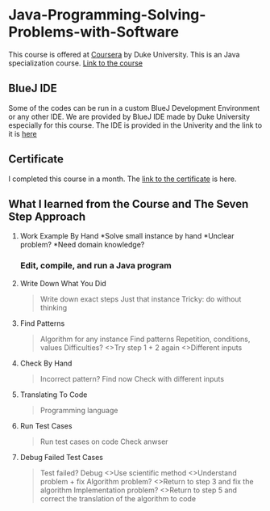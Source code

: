 # Java-Programming-Solving-Problems-with-Software

This course is offered at [Coursera](https://www.coursera.org/in) by Duke University.
This is an Java specialization course. [Link to the course](https://www.coursera.org/learn/java-programming/home/welcome)

## BlueJ IDE 
Some of the codes can be run in a custom BlueJ Development Environment or any other IDE. We are provided by BlueJ IDE made by Duke University especially for this course. The IDE is provided in the Univerity and the link to it is [here](https://www.dukelearntoprogram.com//downloads/bluej.php?course=2)

## Certificate
I completed this course in a month. The [link to the certificate](https://drive.google.com/file/d/1CN7wRiHNkIGu2MsJLriEV3KF7hh_uTxe/view) is here.

## What I learned from the Course and The Seven Step Approach
1. Work Example By Hand
    *Solve small instance by hand
    *Unclear problem?
    *Need domain knowledge?
   ### Edit, compile, and run a Java program
2. Write Down What You Did
    >Write down exact steps
    >Just that instance
    >Tricky: do without thinking
3. Find Patterns
    >Algorithm for any instance
    >Find patterns
    >Repetition, conditions, values
    >Difficulties?
        <>Try step 1 + 2 again
        <>Different inputs
4. Check By Hand
    >Incorrect pattern? Find now
    >Check with different inputs
5. Translating To Code
    >Programming language
6. Run Test Cases
    >Run test cases on code
    >Check anwser
7. Debug Failed Test Cases
    >Test failed? Debug
      <>Use scientific method
      <>Understand problem + fix
    >Algorithm problem?
      <>Return to step 3 and fix the algorithm
    >Implementation problem?
      <>Return to step 5 and correct the translation of the algorithm to code
